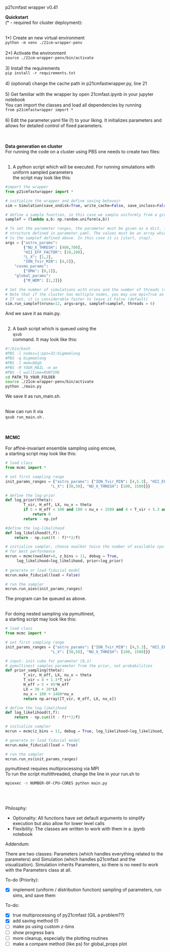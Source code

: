 p21cmfast wrapper v0.41 

<b>Quickstart</b> <br/>
(* - required for cluster deployment):<br/> <br/>

1*) Create an new virtual environment <br />
```python -m venv ./21cm-wrapper-penv```<br /><br />
2*) Activate the environment <br />
```source ./21cm-wrapper-penv/bin/activate``` <br /><br />
3) Install the requirements <br />
```pip install -r requirements.txt``` <br /><br />
4) (optional) change the cache path in p21cmfastwrapper.py, line 21 <br /><br />
5) Get familiar with the wrapper by open 21cmfast.ipynb in your jupyter notebook <br />
  You can import the classes and load all dependencies by running <br />
```from p21cmfastwrapper import *``` <br /><br />
6) Edit the parameter.yaml file (!) to your liking. It initializes parameters and allows for detailed control of fixed parameters. <br /> <br /> <br />

<b>Data generation on cluster</b> <br/>
For running the code on a cluster using PBS one needs to create two files:<br /> <br />

1) A python script which will be executed. For running simulations with uniform sampled parameters<br />
  the script may look like this: <br />
```python
#import the wrapper
from p21cmfastwrapper import *

# initialize the wrapper and define saving behavoir
sim = Simulation(save_ondisk=True, write_cache=False, save_inclass=False)

# define a sample function, in this case we sample uniformly from a given parameter range
samplef = (lambda a,b: np.random.uniform(a,b))

# To set the parameter ranges, the parameter must be given as a dict, following the dict
# structure defined in parameter.yaml. The values must be an array which is handed over
# to the samplef defined above. In this case it is [start, stop].
args = {"astro_params": 
        {"NU_X_THRESH": [400,700], 
        "HII_EFF_FACTOR": [10,100],
        "L_X": [1,2],
        "ION_Tvir_MIN": [4,5]},
    "cosmo_params":
        {"OMm": [0,1]},
    "global_params": 
        {"M_WDM": [1,2]}}

# Set the number of simulations with nruns and the number of threads (= #cores on the cluster)
# Note that if the cluster has multiple nodes, you may use mpi=True as an argument
# If not, it is considerable faster to leave it False (default)
sim.run_samplef(nruns=12, args=args, samplef=samplef, threads = 6)
```
And we save it as main.py. <br />  <br />

2) A bash script which is queued using the  <br />
```qsub``` <br />
command. It may look like this: <br />
```bash
#!/bin/bash
#PBS -l nodes=1:ppn=32:bigmemlong
#PBS -q bigmemlong
#PBS -l mem=80gb
#PBS -M YOUR_MAIL -m ae
#PBS -l walltime=RUNTIME
cd PATH_TO_YOUR_FOLDER
source ./21cm-wrapper-penv/bin/activate
python ./main.py
``` 
We save it as run_main.sh. <br />  <br />

Now can run it via <br />
```qsub run_main.sh```
. <br /> <br /> <br />

<b>MCMC</b> <br/><br/>
For affine-invariant ensemble sampling using emcee, <br/>
a starting script may look like this:<br/>
```python
# load class
from mcmc import *

# set first sampling range
init_params_ranges = {"astro_params": {"ION_Tvir_MIN": [4,5.3], "HII_EFF_FACTOR": [5, 100], 
                    "L_X": [30,50], "NU_X_THRESH": [100, 1500]}}

# define the log-prior
def log_prior(theta):
        T_vir, H_eff, LX, nu_x = theta
        if 5 < H_eff < 100 and 100 < nu_x < 1500 and 4 < T_vir < 5.3 and 30 < LX < 50:
            return 0
        return - np.inf

#define the log-likelihood
def log_likelihood(t,f):
    return - np.sum((t - f)**2/f)

# initialize sampler, choose nwalker twice the number of available cpu-cores
# for best performance
mcrun = mcmc(nwalker=8, z_bins = 11, debug = True,
	 log_likelihood=log_likelihood, prior=log_prior)
	 
# generate or load fiducial model
mcrun.make_fiducial(load = False)

# run the sampler
mcrun.run_aies(init_params_ranges)
```
The program can be queued as above. <br/> <br/>



For doing nested sampling via pymultinest, <br/>
a starting script may look like this:

```python
# load class
from mcmc import *

# set first sampling range
init_params_ranges = {"astro_params": {"ION_Tvir_MIN": [4,5.3], "HII_EFF_FACTOR": [5, 100], 
                    "L_X": [30,50], "NU_X_THRESH": [100, 1500]}}

# input: init cube for parameter [0,1)
# pymultinest samples parameter from the prior, not probabilities
def prior_sampling(theta):
        T_vir, H_eff, LX, nu_x = theta
        T_vir = 4 + 1.3*T_vir
        H_eff = 5 + 95*H_eff
        LX = 30 + 20*LX
        nu_x = 100 + 1400*nu_x
        return np.array([T_vir, H_eff, LX, nu_x])

# define the log-likelihood
def log_likelihood(t,f):
    return - np.sum((t - f)**2/f)

# initialize sampler
mcrun = mcmc(z_bins = 11, debug = True, log_likelihood=log_likelihood, prior=prior_sampling)

# generate or load fiducial model
mcrun.make_fiducial(load = True)

# run the sampler
mcrun.run_ns(init_params_ranges)
```
pymultinest requires multiprocessing via MPI <br/>
To run the script multithreaded, change the line in your run.sh to
```bash
mpiexec -n NUMBER-OF-CPU-CORES python main.py
```
<br/><br/>



Philosphy:
- Optionality: All functions have set default arguments to simplify execution but also allow for
lower level calls
- Flexibility: The classes are written to work with them in a .ipynb notebook

Addendum:

There are two classes: Parameters (which handles everything related to the parameters) and Simulation (which handles p21cmfast and the visualization).
Simulation inherits Parameters, so there is no need to work with the Parameters class at all.

To-do (Priority):
- [x] implement (uniform / distribution function) sampling of parameters, run sims, and save them

To-do:
- [x] true multiprocessing of py21cmfast (GIL a problem??)
- [x] add saving method (!)
- [ ] make ps using custom z-bins
- [ ] show progress bars
- [ ] more cleanup, especially the plotting routines
- [ ] make a compare method (like ps) for global_props plot
